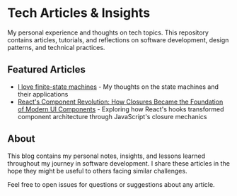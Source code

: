 # Tech Articles & Insights

My personal experience and thoughts on tech topics. This repository contains articles, tutorials, and reflections on software development, design patterns, and technical practices.

## Featured Articles

- [I love finite-state machines](articles/state-machine) - My thoughts on the state machines and their applications
- [React's Component Revolution: How Closures Became the Foundation of Modern UI Components](articles/closure-based-architecture) - Exploring how React's hooks transformed component architecture through JavaScript's closure mechanics

## About

This blog contains my personal notes, insights, and lessons learned throughout my journey in software development. I share these articles in the hope they might be useful to others facing similar challenges.

Feel free to open issues for questions or suggestions about any article.

